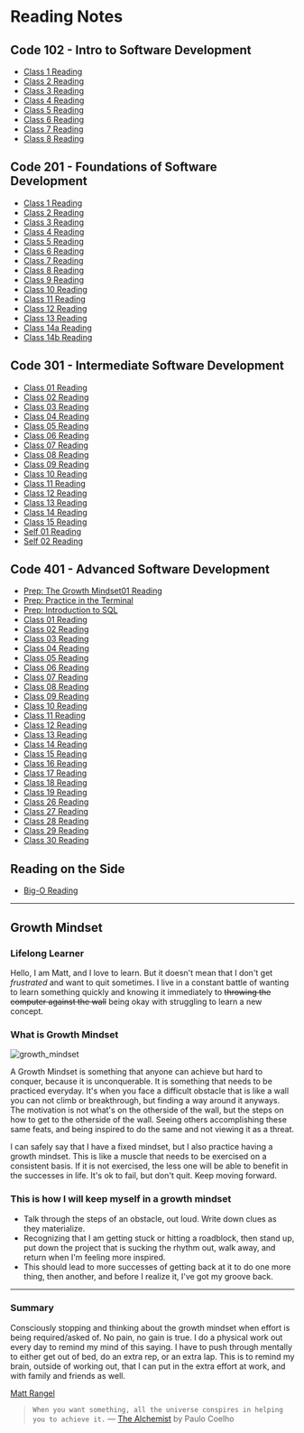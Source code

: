 # Reading Notes

## Code 102 - Intro to Software Development

- [Class 1 Reading](class1reading.md)
- [Class 2 Reading](read02reflection.md)
- [Class 3 Reading](class3.md)
- [Class 4 Reading](class4.md)
- [Class 5 Reading](class5.md)
- [Class 6 Reading](class6.md)
- [Class 7 Reading](class7.md)
- [Class 8 Reading](class8.md)

## Code 201 - Foundations of Software Development

- [Class 1 Reading](201class-01.md)
- [Class 2 Reading](201class-02.md)
- [Class 3 Reading](201class-03.md)
- [Class 4 Reading](201class-04.md)
- [Class 5 Reading](201class-05.md)
- [Class 6 Reading](201class-06.md)
- [Class 7 Reading](201class-07.md)
- [Class 8 Reading](201class-08.md)
- [Class 9 Reading](201class-09.md)
- [Class 10 Reading](201class-10.md)
- [Class 11 Reading](201class-11.md)
- [Class 12 Reading](201class-12.md)
- [Class 13 Reading](201class-13.md)
- [Class 14a Reading](201class-14a.md)
- [Class 14b Reading](201class-14b.md)

## Code 301 - Intermediate Software Development

- [Class 01 Reading](301class-01.md)
- [Class 02 Reading](301class-02.md)
- [Class 03 Reading](301class-03.md)
- [Class 04 Reading](301class-04.md)
- [Class 05 Reading](301class-05.md)
- [Class 06 Reading](301class-06.md)
- [Class 07 Reading](301class-07.md)
- [Class 08 Reading](301class-08.md)
- [Class 09 Reading](301class-09.md)
- [Class 10 Reading](301class-10.md)
- [Class 11 Reading](301class-11.md)
- [Class 12 Reading](301class-12.md)
- [Class 13 Reading](301class-13.md)
- [Class 14 Reading](301class-14.md)
- [Class 15 Reading](301class-15.md)
- [Self 01 Reading](301self-01.md)
- [Self 02 Reading](301self-02.md)

## Code 401 - Advanced Software Development

- [Prep: The Growth Mindset01 Reading](401class-pre01.md)
- [Prep: Practice in the Terminal](401class-pre02.md)
- [Prep: Introduction to SQL](401class-pre03.md)
- [Class 01 Reading](401class-01.md)
- [Class 02 Reading](401class-02.md)
- [Class 03 Reading](401class-03.md)
- [Class 04 Reading](401class-04.md)
- [Class 05 Reading](401class-05.md)
- [Class 06 Reading](401class-06.md)
- [Class 07 Reading](401class-07.md)
- [Class 08 Reading](401class-08.md)
- [Class 09 Reading](401class-09.md)
- [Class 10 Reading](401class-10.md)
- [Class 11 Reading](401class-11.md)
- [Class 12 Reading](401class-12.md)
- [Class 13 Reading](401class-13.md)
- [Class 14 Reading](401class-14.md)
- [Class 15 Reading](401class-15.md)
- [Class 16 Reading](401class-16.md)
- [Class 17 Reading](401class-17.md)
- [Class 18 Reading](401class-18.md)
- [Class 19 Reading](401class-19.md)
- [Class 26 Reading](401class-26.md)
- [Class 27 Reading](401class-27.md)
- [Class 28 Reading](401class-28.md)
- [Class 29 Reading](401class-29.md)
- [Class 30 Reading](401class-30.md)

## Reading on the Side

- [Big-O Reading](side-01.md)


---------------

## Growth Mindset

### Lifelong Learner

Hello, I am Matt, and I love to learn. But it doesn't mean that I don't get *frustrated* and want to quit sometimes. I live in a constant battle of wanting to learn something quickly and knowing it immediately to ~~throwing the computer against the wall~~ being okay with struggling to learn a new concept.

### What is Growth Mindset

![growth_mindset](https://user-images.githubusercontent.com/95889943/146064901-7bef9445-55b0-4c31-9e17-badc8edc9e97.jpeg)

A Growth Mindset is something that anyone can achieve but hard to conquer, because it is unconquerable. It is something that needs to be practiced everyday. It's when you face a difficult obstacle that is like a wall you can not climb or breakthrough, but finding a way around it anyways. The motivation is not what's on the otherside of the wall, but the steps on how to get to the otherside of the wall. Seeing others accomplishing these same feats, and being inspired to do the same and not viewing it as a threat.

I can safely say that I have a fixed mindset, but I also practice having a growth mindset. This is like a muscle that needs to be exercised on a consistent basis. If it is not exercised, the less one will be able to benefit in the successes in life. It's ok to fail, but don't quit. Keep moving forward.

### This is how I will keep myself in a growth mindset

- Talk through the steps of an obstacle, out loud. Write down clues as they materialize.
- Recognizing that I am getting stuck or hitting a roadblock, then stand up, put down the project that is sucking the rhythm out, walk away, and return when I'm feeling more inspired.
- This should lead to more successes of getting back at it to do one more thing, then another, and before I realize it, I've got my groove back.

---------------

### Summary

Consciously stopping and thinking about the growth mindset when effort is being required/asked of. No pain, no gain is true. I do a physical work out every day to remind my mind of this saying. I have to push through mentally to either get out of bed, do an extra rep, or an extra lap. This is to remind my brain, outside of working out, that I can put in the extra effort at work, and with family and friends as well.

[Matt Rangel][2]

[2]: <https://github.com/rangelMatt> "Matt's GitHub"

> `When you want something, all the universe conspires in helping you to achieve it.` — [The Alchemist][1] by Paulo Coelho

[1]: <https://g.co/kgs/Tz6J9W> "The Universe Conspires"
